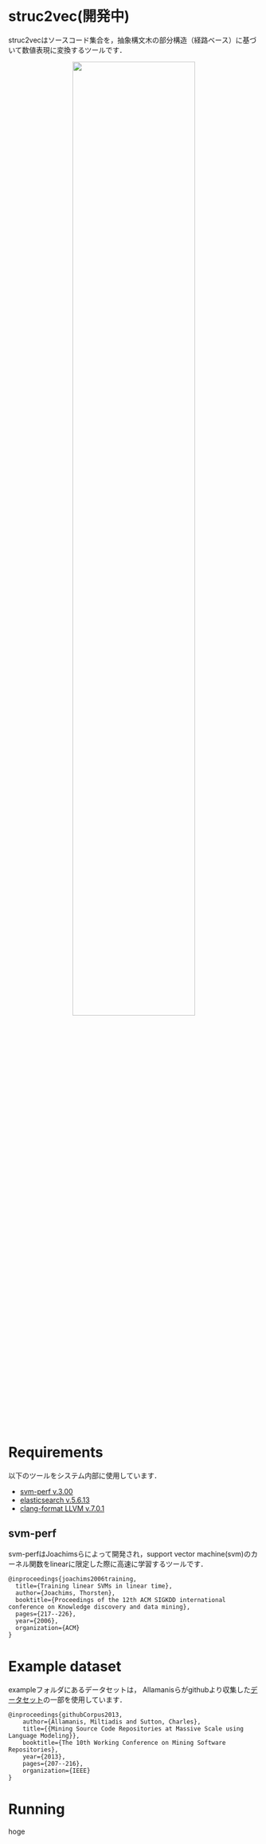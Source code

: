 # struc2vec(開発中)
struc2vecはソースコード集合を，抽象構文木の部分構造（経路ベース）に基づいて数値表現に変換するツールです．

<center><img width="70%" src="https://github.com/ymashima/struc2vec/raw/develop/images/struc2vec.png" /></center>

# Requirements
以下のツールをシステム内部に使用しています．

* [svm-perf v.3.00](http://www.cs.cornell.edu/people/tj/svm_light/svm_perf.html)
* [elasticsearch v.5.6.13](https://www.elastic.co/jp/downloads/past-releases/elasticsearch-5-6-13)
* [clang-format LLVM v.7.0.1](http://releases.llvm.org/download.html)

## svm-perf
svm-perfはJoachimsらによって開発され，support vector machine(svm)のカーネル関数をlinearに限定した際に高速に学習するツールです．

```
@inproceedings{joachims2006training,
  title={Training linear SVMs in linear time},
  author={Joachims, Thorsten},
  booktitle={Proceedings of the 12th ACM SIGKDD international conference on Knowledge discovery and data mining},
  pages={217--226},
  year={2006},
  organization={ACM}
}
```

# Example dataset
exampleフォルダにあるデータセットは， Allamanisらがgithubより収集した[データセット](http://groups.inf.ed.ac.uk/cup/javaGithub/)の一部を使用しています．

```
@inproceedings{githubCorpus2013,
	author={Allamanis, Miltiadis and Sutton, Charles},
	title={{Mining Source Code Repositories at Massive Scale using Language Modeling}},
	booktitle={The 10th Working Conference on Mining Software Repositories},	
	year={2013},
	pages={207--216},
	organization={IEEE}
}
```

# Running
hoge

